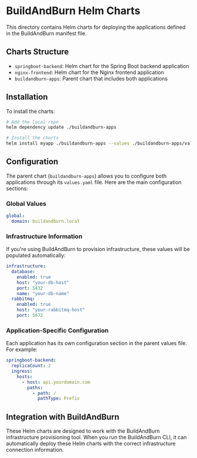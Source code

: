 # BuildAndBurn Helm Charts

This directory contains Helm charts for deploying the applications defined in the BuildAndBurn manifest file.

## Charts Structure

- `springboot-backend`: Helm chart for the Spring Boot backend application
- `nginx-frontend`: Helm chart for the Nginx frontend application
- `buildandburn-apps`: Parent chart that includes both applications

## Installation

To install the charts:

```bash
# Add the local repo
helm dependency update ./buildandburn-apps

# Install the charts
helm install myapp ./buildandburn-apps --values ./buildandburn-apps/values.yaml
```

## Configuration

The parent chart (`buildandburn-apps`) allows you to configure both applications through its `values.yaml` file. Here are the main configuration sections:

### Global Values

```yaml
global:
  domain: buildandburn.local
```

### Infrastructure Information

If you're using BuildAndBurn to provision infrastructure, these values will be populated automatically:

```yaml
infrastructure:
  database:
    enabled: true
    host: "your-db-host"
    port: 5432
    name: "your-db-name"
  rabbitmq:
    enabled: true
    host: "your-rabbitmq-host"
    port: 5672
```

### Application-Specific Configuration

Each application has its own configuration section in the parent values file. For example:

```yaml
springboot-backend:
  replicaCount: 2
  ingress:
    hosts:
      - host: api.yourdomain.com
        paths:
          - path: /
            pathType: Prefix
```

## Integration with BuildAndBurn

These Helm charts are designed to work with the BuildAndBurn infrastructure provisioning tool. When you run the BuildAndBurn CLI, it can automatically deploy these Helm charts with the correct infrastructure connection information. 